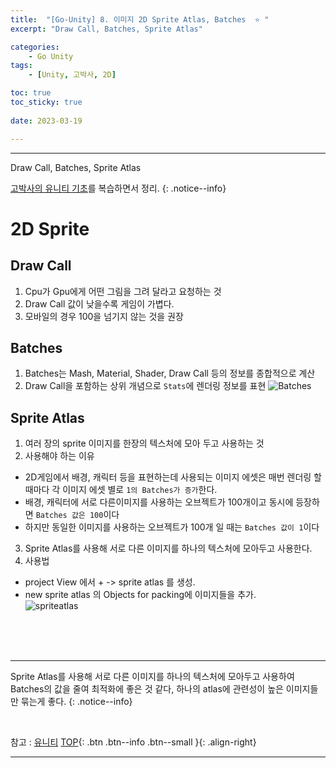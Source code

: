 ```yaml
---
title:  "[Go-Unity] 8. 이미지 2D Sprite Atlas, Batches  ⭐ "
excerpt: "Draw Call, Batches, Sprite Atlas"

categories:
    - Go Unity
tags:
    - [Unity, 고박사, 2D]

toc: true
toc_sticky: true
 
date: 2023-03-19

---
```

- - -

Draw Call, Batches, Sprite Atlas 

[고박사의 유니티 기초](https://www.inflearn.com/course/%EA%B3%A0%EB%B0%95%EC%82%AC-%EC%9C%A0%EB%8B%88%ED%8B%B0-%EA%B8%B0%EC%B4%88/dashboard)를 복습하면서 정리. 
{: .notice--info}

#   2D Sprite

## Draw Call
1.  Cpu가 Gpu에게 어떤 그림을 그려 달라고 요청하는 것  
2.  Draw Call 값이 낮을수록 게임이 가볍다.  
3.  모바일의 경우 100을 넘기지 않는 것을 권장  


## Batches
1. Batches는 Mash, Material, Shader, Draw Call 등의 정보를 종합적으로 계산  
2. Draw Call을 포함하는 상위 개념으로 `Stats`에 렌더링 정보를 표현
![Batches](https://user-images.githubusercontent.com/96651722/226170962-bb539f4c-fb31-4059-8cd1-95111140b274.png)


## Sprite Atlas
1. 여러 장의 sprite 이미지를 한장의 텍스처에 모아 두고 사용하는 것
2. 사용해야 하는 이유
-   2D게임에서 배경, 캐릭터 등을 표현하는데 사용되는 이미지 에셋은 매번 렌더링 할 때마다 각 이미지 에셋 별로 `1의 Batches가 증가`한다.
-   배경, 캐릭터에 서로 다른이미지를 사용하는 오브젝트가 100개이고 동시에 등장하면 `Batches 값은 100`이다
-   하지만 동일한 이미지를 사용하는 오브젝트가 100개 일 때는 `Batches 값이 1`이다
3.  Sprite Atlas를 사용해 서로 다른 이미지를 하나의 텍스처에 모아두고 사용한다.
4. 사용법
-   project View 에서 + -> sprite atlas 를 생성.
-   new sprite atlas 의 Objects for packing에 이미지들을 추가.  
![spriteatlas](https://user-images.githubusercontent.com/96651722/226171254-e0a5f58a-0d09-4fa0-98c7-71cd46bae47d.png)

<br><br><br>

- - -


Sprite Atlas를 사용해 서로 다른 이미지를 하나의 텍스처에 모아두고 사용하여 Batches의 값을 줄여 최적화에 좋은 것 같다, 하나의 atlas에 관련성이 높은 이미지들만 묶는게 좋다.
{: .notice--info}

<br>

참고 : [유니티](https://docs.unity3d.com/kr/)
[TOP](#){: .btn .btn--info .btn--small }{: .align-right}
<br>
- - -
